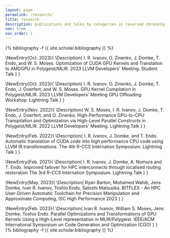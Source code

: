 ```yaml
---
layout: page
permalink: /research/
title: research
description: publications and talks by categories in reversed chronological order.
nav: true
nav_order: 1
---
```

<!-- _pages/publications.md -->
<div class="publications">

{% bibliography -f {{ site.scholar.bibliography }} %}

</div>

<div class="talks">

\NewEntry{Oct. 2023}{
\Description{
 I. R. Ivanov, O. Zinenko, J. Domke, T. Endo, and W. S. Moses.
Optimization of CUDA GPU Kernels and Translation to AMDGPU in Polygeist/MLIR. 2023 LLVM Developers' Meeting. Student Talk
}
}

\NewEntry{Oct. 2023}{
\Description{
 I. R. Ivanov, O. Zinenko, J. Domke, T. Endo, J. Doerfert, and W. S. Moses.
GPU Kernel Compilation in Polygeist/MLIR. 2023 LLVM Developers' Meeting GPU Offloading Workshop. Lightning Talk
}
}

\NewEntry{Nov. 2022}{
\Description{
 W. S. Moses, I. R. Ivanov, J. Domke, T. Endo, J. Doerfert, and O. Zinenko.
High-Performance GPU-to-CPU Transpilation and Optimization via High-Level Parallel Constructs in Polygeist/MLIR. 2022 LLVM Developers' Meeting. Lightning Talk
}
}

\NewEntry{Feb. 2022}{
\Description{
I. R. Ivanov, J. Domke, and T. Endo. Automatic translation
  of CUDA code into high performance CPU code using LLVM IR transformations. The
  4th R-CCS Internation Symposium. Lightning Talk
}
}

\NewEntry{Feb. 2021}{
\Description{
  I. R. Ivanov, J. Domke, A. Nomura and T. Endo.
  Improved failover for HPC interconnects through localised routing
  restoration The 3rd R-CCS Internation Symposium. Lightning Talk
}
}

</div>

<div class="talks">

\NewEntry{May. 2023}{
\Description{
Ryan Barton, Mohamed Wahib, Jens Domke, Ivan R. Ivanov, Toshio Endo, Satoshi Matsuoka.
BITFLEX - An HPC User-Driven Automatic Toolchain for Precision Manipulation and Approximate Computing, ISC High Performance 2023
}
}

\NewEntry{Feb. 2023}{
  \Description{
Ivan R. Ivanov, William S. Moses, Jens Domke, Toshio Endo. Parallel Optimizations and Transformations of GPU Kernels Using a High-Level representation in MLIR/Polygeist. IEEE/ACM International Symposium on Code Generation and Optimization (CGO)
}
}
{% bibliography -f {{ site.scholar.bibliography }} %}

</div>
